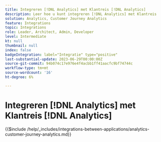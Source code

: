 ```yaml
---
title: Integreren [!DNL Analytics] met Klantreis [!DNL Analytics]
description: Leer hoe u kunt integreren [!DNL Analytics] met Klantreis [!DNL Analytics].
solution: Analytics, Customer Journey Analytics
feature: Integrations
topic: Integrations
role: Leader, Architect, Admin, Developer
level: Intermediate
kt: null
thumbnail: null
index: false
badgeIntegration: label="Integratie" type="positive"
last-substantial-update: 2023-06-29T00:00:00Z
source-git-commit: 94b074c17e976e4f4acbb1ff41aacfc9bf74744c
workflow-type: tm+mt
source-wordcount: '16'
ht-degree: 6%

---
```



# Integreren [!DNL Analytics] met Klantreis [!DNL Analytics]

{{$include /help/_includes/integrations-between-applications/analytics-customer-journey-analytics.md}}
